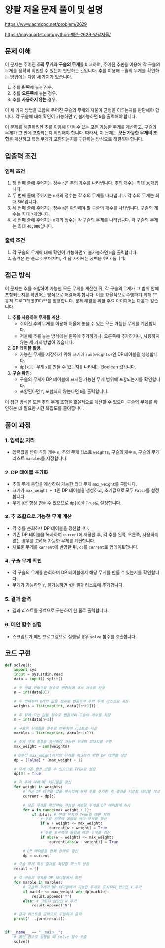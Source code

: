 # 양팔 저울 문제 풀이 및 설명

<https://www.acmicpc.net/problem/2629>

<https://mayquartet.com/python-백준-2629-양팔저울/>

## 문제 이해

이 문제는 주어진 **추의 무게**와 **구슬의 무게**를 비교하여, 주어진 추만을 이용해 각 구슬의 무게를 정확히 확인할 수 있는지 판단하는 것입니다. 추를 이용해 구슬의 무게를 확인하는 방법에는 다음 세 가지가 있습니다.

1. 추를 **왼쪽**에 놓는 경우.
2. 추를 **오른쪽**에 놓는 경우.
3. 추를 **사용하지 않는** 경우.

이 세 가지 방법을 조합해 주어진 구슬의 무게와 저울이 균형을 이루는지를 판단해야 합니다. 각 구슬에 대해 확인이 가능하면 `Y`, 불가능하면 `N`을 출력해야 합니다.

이 문제를 해결하려면 추를 이용해 만들 수 있는 모든 가능한 무게를 계산하고, 구슬의 무게가 그 안에 포함되는지 확인해야 합니다. 따라서, 이 문제는 **모든 가능한 무게의 조합**을 계산하고 특정 무게가 포함되는지를 판단하는 방식으로 해결해야 합니다.

## 입출력 조건

### 입력 조건

1. 첫 번째 줄에 주어지는 정수 `n`은 추의 개수를 나타냅니다. 추의 개수는 최대 `30`개입니다.
2. 두 번째 줄에 주어지는 `n`개의 정수는 각 추의 무게를 나타냅니다. 각 추의 무게는 최대 `500`입니다.
3. 세 번째 줄에 주어지는 정수 `m`은 확인해야 할 구슬의 개수를 나타냅니다. 구슬의 개수는 최대 `7`개입니다.
4. 네 번째 줄에 주어지는 `m`개의 정수는 각 구슬의 무게를 나타냅니다. 각 구슬의 무게는 최대 `40,000`입니다.

### 출력 조건

1. 각 구슬의 무게에 대해 확인이 가능하면 `Y`, 불가능하면 `N`을 출력합니다.
2. 출력은 한 줄로 이루어지며, 각 답 사이에는 공백을 하나 둡니다.

## 접근 방식

이 문제는 추를 조합하여 가능한 모든 무게를 계산한 뒤, 각 구슬의 무게가 그 범위 안에 포함되는지를 확인하는 방식으로 해결해야 합니다. 이를 효율적으로 수행하기 위해 **동적 프로그래밍(DP)**을 활용합니다. 문제 해결을 위한 주요 아이디어는 다음과 같습니다.

1. **추를 사용하여 무게를 계산**:
   - 주어진 추의 무게를 이용해 저울에 놓을 수 있는 모든 가능한 무게를 계산합니다.
   - 저울에 추를 놓는 방식에는 왼쪽에 추가하거나, 오른쪽에 추가하거나, 사용하지 않는 세 가지 방법이 있습니다.
2. **DP 테이블 활용**:
   - 가능한 무게를 저장하기 위해 크기가 `sum(weights)`인 DP 테이블을 생성합니다.
   - `dp[x]`는 무게 `x`를 만들 수 있는지를 나타내는 Boolean 값입니다.
3. **구슬 확인**:
   - 구슬의 무게가 DP 테이블에 표시된 가능한 무게 범위에 포함되는지를 확인합니다.
   - 포함된다면 `Y`, 포함되지 않는다면 `N`을 출력합니다.

이 접근 방식은 모든 추의 무게 조합을 효율적으로 계산할 수 있으며, 구슬의 무게를 확인하는 데 필요한 시간 복잡도를 줄여줍니다.

## 풀이 과정

### 1. 입력값 처리

- 입력값을 받아 추의 개수 `n`, 추의 무게 리스트 `weights`, 구슬의 개수 `m`, 구슬의 무게 리스트 `marbles`를 저장합니다.

### 2. DP 테이블 초기화

- 추의 무게 총합을 계산하여 가능한 최대 무게 `max_weight`를 구합니다.
- 크기가 `max_weight + 1`인 DP 테이블을 생성하고, 초기값으로 모두 `False`를 설정합니다.
- 무게 `0`은 항상 만들 수 있으므로 `dp[0]`을 `True`로 설정합니다.

### 3. 추 조합으로 가능한 무게 계산

- 각 추를 순회하며 DP 테이블을 갱신합니다.
- 기존 DP 테이블을 복사하여 `current`에 저장한 후, 각 추를 왼쪽, 오른쪽, 사용하지 않는 경우를 고려해 가능한 무게를 계산합니다.
- 새로운 무게를 `current`에 반영한 뒤, `dp`를 `current`로 업데이트합니다.

### 4. 구슬 무게 확인

- 각 구슬의 무게를 순회하며 DP 테이블에서 해당 무게를 만들 수 있는지를 확인합니다.
- 무게가 가능하면 `Y`, 불가능하면 `N`을 결과 리스트에 추가합니다.

### 5. 결과 출력

- 결과 리스트를 공백으로 구분하여 한 줄로 출력합니다.

### 6. 메인 함수 실행

- 스크립트가 메인 프로그램으로 실행될 경우 `solve` 함수를 호출합니다.

## 코드 구현

```python
def solve():
    import sys
    input = sys.stdin.read
    data = input().split()

    # 첫 번째 입력값을 정수로 변환하여 추의 개수를 저장
    n = int(data[0])

    # 두 번째부터 n개의 값을 정수로 변환하여 추의 무게 리스트로 저장
    weights = list(map(int, data[1:n+1]))

    # 추 뒤에 오는 값을 정수로 변환하여 구슬의 개수를 저장
    m = int(data[n+1])

    # 구슬의 무게들을 정수로 변환하여 리스트로 저장
    marbles = list(map(int, data[n+2:]))

    # 추의 무게 총합을 계산하여 가능한 무게의 최대치를 구함
    max_weight = sum(weights)

    # 0부터 max_weight까지의 무게를 체크하기 위한 DP 테이블 생성
    dp = [False] * (max_weight + 1)

    # 무게 0은 항상 만들 수 있으므로 True로 설정
    dp[0] = True

    # 각 추에 대해 DP 테이블을 갱신
    for weight in weights:
        # 기존 DP 테이블 값을 복사하여 현재 추를 추가한 후 결과를 저장할 테이블 생성
        current = dp[:]

        # 모든 무게를 확인하며 가능한 새로운 무게를 DP 테이블에 추가
        for w in range(max_weight + 1):
            if dp[w]: # 현재 무게가 True일 때만 처리
                # 추를 왼쪽에 올렸을 때의 무게를 갱신
                if w + weight <= max_weight:
                    current[w + weight] = True
                # 추를 오른쪽에 올렸을 때의 무게를 갱신
                if abs(w - weight) <= max_weight:
                    current[abs(w - weight)] = True

        # DP 테이블을 현재 상태로 갱신
        dp = current

    # 구슬 무게 확인 결과를 저장할 리스트 생성
    result = []

    # 각 구슬의 무게를 DP 테이블에서 확인
    for marble in marbles:
        # 구슬의 무게가 DP 테이블에서 가능한 무게로 표시되어 있으면 Y 추가
        if marble <= max_weight and dp[marble]:
            result.append('Y')
        else: # 그렇지 않으면 N 추가
            result.append('N')

    # 결과 리스트를 공백으로 구분하여 출력
    print(' '.join(result))


if __name__ == "__main__":
    # 메인 함수로 실행될 때 solve 함수 호출
    solve()
```

